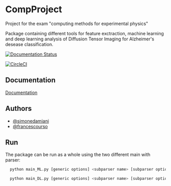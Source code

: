 # CompProject

Project for the exam "computing methods for experimental physics"

Package containing different tools for feature exctraction, machine learning and deep learning analysis of Diffusion Tensor Imaging for Alzheimer's desease classification.

[![Documentation Status](https://readthedocs.org/projects/compproject/badge/?version=latest)](https://compproject.readthedocs.io/en/latest/?badge=latest)

[![CircleCI](https://dl.circleci.com/status-badge/img/gh/francescouni0/CompProject/tree/main.svg?style=svg)](https://dl.circleci.com/status-badge/redirect/gh/francescouni0/CompProject/tree/main)


## Documentation

[Documentation](https://compproject.readthedocs.io/en/latest/index.html)


## Authors

- [@simonedamiani](https://github.com/simonedamiani)
- [@francescourso](https://github.com/francescouni0)




## Run

The package can be run as a whole using the two different main with parser:

```bash
  python main_ML.py [generic options] <subparser name> [subparser options]
```


```bash
  python main_DL.py [generic options] <subparser name> [subparser options]
```
